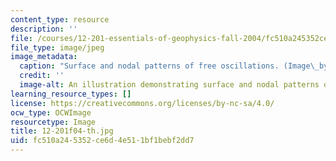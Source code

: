 ```yaml
---
content_type: resource
description: ''
file: /courses/12-201-essentials-of-geophysics-fall-2004/fc510a245352ce6d4e511bf1bebf2dd7_12-201f04-th.jpg
file_type: image/jpeg
image_metadata:
  caption: "Surface and nodal patterns of free oscillations. (Image\_by MIT OpenCourseWare.)"
  credit: ''
  image-alt: An illustration demonstrating surface and nodal patterns of free oscillations.
learning_resource_types: []
license: https://creativecommons.org/licenses/by-nc-sa/4.0/
ocw_type: OCWImage
resourcetype: Image
title: 12-201f04-th.jpg
uid: fc510a24-5352-ce6d-4e51-1bf1bebf2dd7
---
```

